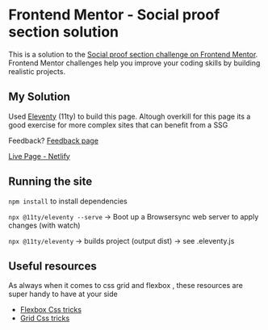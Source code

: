 # Frontend Mentor - Social proof section solution

This is a solution to the [Social proof section challenge on Frontend Mentor](https://www.frontendmentor.io/challenges/social-proof-section-6e0qTv_bA). Frontend Mentor challenges help you improve your coding skills by building realistic projects. 

## My Solution

Used [Eleventy](https://www.11ty.dev/) (11ty) to build this page. Altough overkill for this page its a good exercise for more complex sites that can benefit from a SSG

Feedback? [Feedback page](https://www.frontendmentor.io/solutions/social-proof-page-using-11ty-eleventy-ssg-basic-htmlcss-BvZ1_ANKB)

[Live Page - Netlify](https://hungry-goldwasser-2d44f9.netlify.app/)

## Running the site
`npm install` to install dependencies

`npx @11ty/eleventy --serve` -> Boot up a Browsersync web server to apply changes (with watch)

`npx @11ty/eleventy` -> builds project (output dist) -> see .eleventy.js

## Useful resources

As always when it comes to css grid and flexbox , these resources are super handy to have at your side 

- [Flexbox Css tricks](https://css-tricks.com/snippets/css/a-guide-to-flexbox/)
- [Grid Css tricks](https://css-tricks.com/snippets/css/complete-guide-grid/)



